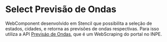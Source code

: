 # Select Previsão de Ondas

WebComponent desenvolvido em Stencil que possibilita a seleção de estados, cidades,
e retorna as previsões de ondas respectivas. Para isso utiliza a API
[Previsáo de Ondas](https://github.com/andrelmlins/previsao-ondas), que é um WebScraping
do portal no INPE.
